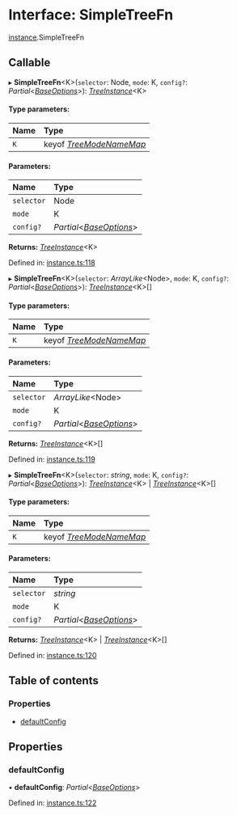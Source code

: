 # Interface: SimpleTreeFn

[instance](../modules/instance.md).SimpleTreeFn

## Callable

▸ **SimpleTreeFn**<K\>(`selector`: Node, `mode`: K, `config?`: *Partial*<[*BaseOptions*](options.baseoptions.md)\>): [*TreeInstance*](instance.treeinstance.md)<K\>

#### Type parameters:

| Name | Type |
| :------ | :------ |
| `K` | keyof [*TreeModeNameMap*](instance.treemodenamemap.md) |

#### Parameters:

| Name | Type |
| :------ | :------ |
| `selector` | Node |
| `mode` | K |
| `config?` | *Partial*<[*BaseOptions*](options.baseoptions.md)\> |

**Returns:** [*TreeInstance*](instance.treeinstance.md)<K\>

Defined in: [instance.ts:118](https://github.com/ckotzbauer/simple-tree-component/blob/3b54036/src/types/instance.ts#L118)

▸ **SimpleTreeFn**<K\>(`selector`: *ArrayLike*<Node\>, `mode`: K, `config?`: *Partial*<[*BaseOptions*](options.baseoptions.md)\>): [*TreeInstance*](instance.treeinstance.md)<K\>[]

#### Type parameters:

| Name | Type |
| :------ | :------ |
| `K` | keyof [*TreeModeNameMap*](instance.treemodenamemap.md) |

#### Parameters:

| Name | Type |
| :------ | :------ |
| `selector` | *ArrayLike*<Node\> |
| `mode` | K |
| `config?` | *Partial*<[*BaseOptions*](options.baseoptions.md)\> |

**Returns:** [*TreeInstance*](instance.treeinstance.md)<K\>[]

Defined in: [instance.ts:119](https://github.com/ckotzbauer/simple-tree-component/blob/3b54036/src/types/instance.ts#L119)

▸ **SimpleTreeFn**<K\>(`selector`: *string*, `mode`: K, `config?`: *Partial*<[*BaseOptions*](options.baseoptions.md)\>): [*TreeInstance*](instance.treeinstance.md)<K\> \| [*TreeInstance*](instance.treeinstance.md)<K\>[]

#### Type parameters:

| Name | Type |
| :------ | :------ |
| `K` | keyof [*TreeModeNameMap*](instance.treemodenamemap.md) |

#### Parameters:

| Name | Type |
| :------ | :------ |
| `selector` | *string* |
| `mode` | K |
| `config?` | *Partial*<[*BaseOptions*](options.baseoptions.md)\> |

**Returns:** [*TreeInstance*](instance.treeinstance.md)<K\> \| [*TreeInstance*](instance.treeinstance.md)<K\>[]

Defined in: [instance.ts:120](https://github.com/ckotzbauer/simple-tree-component/blob/3b54036/src/types/instance.ts#L120)

## Table of contents

### Properties

- [defaultConfig](instance.simpletreefn.md#defaultconfig)

## Properties

### defaultConfig

• **defaultConfig**: *Partial*<[*BaseOptions*](options.baseoptions.md)\>

Defined in: [instance.ts:122](https://github.com/ckotzbauer/simple-tree-component/blob/3b54036/src/types/instance.ts#L122)
